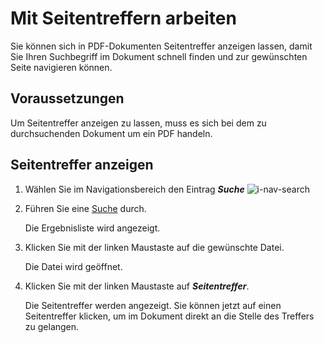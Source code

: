 # Mit Seitentreffern arbeiten
Sie können sich in PDF-Dokumenten Seitentreffer anzeigen lassen, damit Sie Ihren Suchbegriff im Dokument schnell finden und zur gewünschten Seite navigieren können. 

## Voraussetzungen
Um Seitentreffer anzeigen zu lassen, muss es sich bei dem zu durchsuchenden Dokument um ein PDF handeln.

## Seitentreffer anzeigen
1. Wählen Sie im Navigationsbereich den Eintrag ***Suche*** ![i-nav-search](https://user-images.githubusercontent.com/118509525/203015080-eb677a15-b760-4466-8b88-80c3b46f712e.png)
    
2. Führen Sie eine [Suche](https://esc-eu-central-1.empolisservices.com/doc/de/service-express/fieldservice/win/search) durch.  
    
   Die Ergebnisliste wird angezeigt.
  

     
3. Klicken Sie mit der linken Maustaste auf die gewünschte Datei.
      
   Die Datei wird geöffnet.

   
4. Klicken Sie mit der linken Maustaste auf ***Seitentreffer***.  
  
  
  
   Die Seitentreffer werden angezeigt. Sie können jetzt auf einen Seitentreffer klicken, um im Dokument direkt an die Stelle des Treffers zu gelangen.
